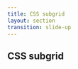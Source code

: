 ```yaml
---
title: CSS subgrid
layout: section
transition: slide-up
---
```


<!-- CSS subgrid -->
<section>
  <h1 class="section-title">
    CSS subgrid
  </h1>
</section>